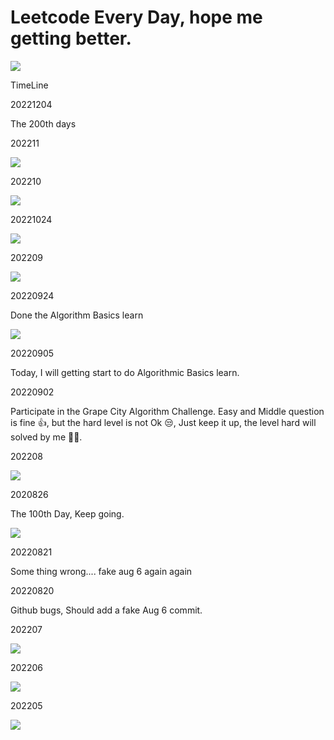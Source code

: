 # Leetcode Every Day, hope me getting better.

![](https://img.shields.io/github/last-commit/cary-hu/Leetcode-Every-Day?color=%23FFA116&label=Last%20Coding&logo=LeetCode&style=for-the-badge)

TimeLine

20221204

The 200th days

202211

![](./static/full_202211.png)

202210

![](./static/full_202210.png)

20221024

![](./static/1024-MarkovChain.png)

202209

![](./static/full_202209.png)

20220924

Done the Algorithm Basics learn

![](./static/basic-algorithm.png)

20220905

Today, I will getting start to do Algorithmic Basics learn.

20220902

Participate in the Grape City Algorithm Challenge. Easy and Middle question is fine 👍, but the hard level is not Ok 😒, Just keep it up, the level hard will solved by me 👨‍💻.

202208

![](./static/full_202208.png)

2020826

The 100th Day, Keep going.

![](./static/100.png)

20220821

Some thing wrong.... fake aug 6 again again

20220820

Github bugs, Should add a fake Aug 6 commit.

202207

![](./static/full_202207.png)

202206

![](./static/full_202206.png)

202205

![](./static/half_202205.png)
